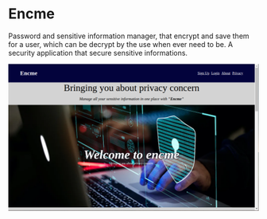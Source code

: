 # Encme

Password and sensitive information manager, that encrypt and save them for a user, which can be decrypt by the use when ever need to be. A security application that secure sensitive informations.

![snippet_theme](screen/landing.png)
